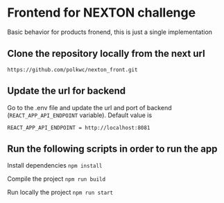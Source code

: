 # Frontend for NEXTON challenge
Basic behavior for products fronend, this is just a single implementation


## Clone the repository locally from the next url

`https://github.com/polkwc/nexton_front.git`

## Update the url for backend
Go to the .env file and update the url and port of backend (`REACT_APP_API_ENDPOINT`  variable). Default value is

`REACT_APP_API_ENDPOINT = http://localhost:8081`


## Run the following scripts in order to run the app

Install dependencies
`npm install`

Compile the project
`npm run build`

Run locally the project
`npm run start`
